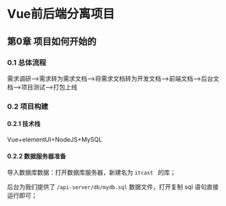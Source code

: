 # Vue前后端分离项目

## 第0章 项目如何开始的

### 0.1 总体流程

需求调研-->需求转为需求文档-->将需求文档转为开发文档-->前端文档-->后台文档-->项目测试-->打包上线



### 0.2 项目构建

#### 0.2.1 技术栈

Vue+elementUI+NodeJS+MySQL

#### 0.2.2 数据服务器准备

导入数据库数据：打开数据库服务器，新建名为  `itcast `  的库；

后台为我们提供了 `/api-server/db/mydb.sql` 数据文件，打开复制 sql 语句直接运行即可；



 

























